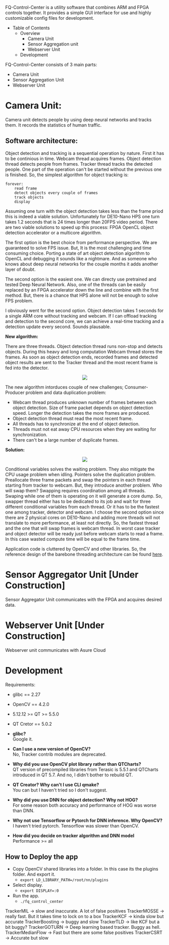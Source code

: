FQ-Control-Center is a utility software that combines ARM and FPGA controls together. It provides a simple GUI interface for use and highly customizable config files for development.

* Table of Contents
    * Overview
        * Camera Unit
        * Sensor Aggregation unit
        * Webserver Unit
    * Development

FQ-Control-Center consists of 3 main parts:
* Camera Unit
* Sensor Aggregation Unit
* Webserver Unit

# Camera Unit:
Camera unit detects people by using deep neural networks and tracks them. It records the statistics of human traffic.

## Software architecture:
Object detection and tracking is a sequential operation by nature. First it has to be continious in time. Webcam thread acquires frames. Object detection thread detects people from frames. Tracker thread tracks the detected people. One part of the operation can't be started without the previous one is finished. So, the simplest algorithm for object tracking is:
```
forever:
    read frame
    detect objects every couple of frames
    track objects
    display
```
Assuming one turn with the object detection takes less than the frame priod this is indeed a viable solution. Unfortunately for DE10-Nano HPS one turn takes 1.2 seconds that is 24 times longer than 20FPS video period. There are two viable solutions to speed up this process: FPGA OpenCL object detection accelerator or a multicore algorithm.

The first option is the best choice from performance perspective. We are guaranteed to solve FPS issue. But, It is the most challenging and time consuming choice. Porting a state of art object detection algorithm to OpenCL and debugging it sounds like a nightmare. And as someone who knows about deep neural networks for the couple months it adds another layer of doubt.

The second option is the easiest one. We can directy use pretrained and tested Deep Neural Network. Also, one of the threads can be easily replaced by an FPGA accelerator down the line and combine with the first method. But, there is a chance that HPS alone will not be enough to solve FPS problem.

I obviously went for the second option. Object detection takes 1 seconds for a single ARM core without tracking and webcam. If I can offload tracking and detection to the second core, we can achieve a real-time tracking and a detection update every second. Sounds plausable.

**New algorithm:**

There are three threads. Object detection thread runs non-stop and detects objects. During this heavy and long computation Webcam thread stores the frames. As soon as object detection ends, recorded frames and detected object results are sent to the Tracker thread and the most recent frame is fed into the detector.
<p align="center">
  <img src="./doc/thread_architecture.drawio.svg" />
</p>



The new algorithm intorduces couple of new challenges; Consumer-Producer problem and data duplication problem:

- Webcam thread produces unknown number of frames between each object detection. Size of frame packet depends on object detection speed. Longer the detection takes the more frames are produced. 
- Object detection thread must read the most recent frame.
- All threads has to synchronize at the end of object detection.
- Threads must not eat away CPU resources when they are waiting for synchronization.
- There can't be a large number of duplicate frames.

**Solution:**    
<p align="center">
  <img src="./doc/swap.drawio.svg" />
</p>
Conditional variables solves the waiting problem. They also mitigate the CPU usage problem when idling. Pointers solve the duplication problem. Preallocate three frame packets and swap the pointers in each thread starting from tracker to webcam. But, they introduce another problem. Who will swap them?    
Swapping requires coordination among all threads. Swaping while one of them is operating on it will generate a core dump. So, swapper thread either has to be dedicated to its job and wait for three different conditional variables from each thread. Or it has to be the fastest one among tracker, detector and webcam. I choose the second option since there are 2 physical cores on DE10-Nano and adding more threads will not translate to more performance, at least not directly. So, the fastest thread and the one that will swap frames is webcam thread. In worst case tracker and object detector will be ready just before webcam starts to read a frame. In this case wasted compute time will be equal to the frame time.

Application code is cluttered by OpenCV and other libraries. So, the reference design of the barebone threading architecture can be found [here](/doc/thread_architecture/thread_architecture.pro).

# Sensor Aggregator Unit [Under Construction]
Sensor Aggregator Unit communicates with the FPGA and acquires desired data.
# Webserver Unit [Under Construction]
Webserver unit communicates with Asure Cloud

# Development
Requirements:
- glibc == 2.27
- OpenCV == 4.2.0
- 5.12.12 >= QT >= 5.5.0
- QT Cretor == 5.0.2

- **glibc?**    
    Google it.
- **Can I use a new version of OpenCV?**    
    No, Tracker contrib modules are deprecated.
- **Why did you use OpenCV plot library rather than QTCharts?**    
    QT version of precompiled libraries from Terasic is 5.5.1 and QTCharts introduced in QT 5.7. And no, I didn't bother to rebuild QT.
- **QT Creator? Why can't I use CLI qmake?**    
    You can but I haven't tried so I don't suggest.
- **Why did you use DNN for object detection? Why not HOG?**    
    For some reason both accuracy and performance of HOG was worse than DNN.
- **Why not use Tensorflow or Pytorch for DNN inference. Why OpenCV?**    
    I haven't tried pytorch. Tensorflow was slower than OpenCV.
- **How did you decide on tracker algorithm and DNN model**    
    Performance >= all

## How to Deploy the app
- Copy OpenCV shared libraries into a folder. In this case its the plugins folder. And export it.
    - ```export LD_LIBRARY_PATH=/root/nn/plugins``` 
- Select display.
    - ```export DISPLAY=:0```
- Run the app.
    - ```./fq_control_center```

TrackerMIL -> slow and inaccurate. A lot of false positives
TrackerMOSSE -> really fast. But it takes time to lock on to a box
TrackerKCF -> kinda slow but accurate
TrackerBoosting -> buggy and slow
TrackerTLD -> like KCF but a bit buggy?
TrackerGOTURN -> Deep learning based tracker. Buggy as hell.
TrackerMedianFlow -> Fast but there are some false positives
TrackerCSRT -> Accurate but slow
